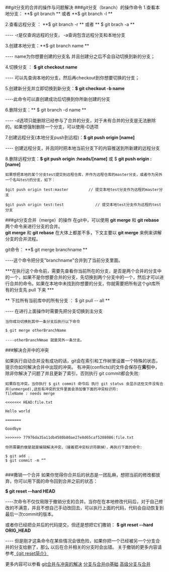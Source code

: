 ##git分支的合并的操作与问题解决
###git分支（branch）的操作命令
1.查看本地分支：   **$ git branch ** 或者 **$ git branch -l **

2.查看远程分支 ：  **$ git branch -r **	或者 ** $ git brach -a **
	
---- -r是仅查询远程的分支， -a查询包含远程分支和本地分支

3.创建本地分支：**$ git branch name **

---- name为你想要创建的分支名 并且创建分之后不会自动切换到新的分支；

4.切换分支 ： **$ git checkout name** 

---- 可以先查询本地的分支，然后再checkout到你想要切换的分支；
 
5.创建新分支并立即切换到新分支：**$ git checkout -b name**

----此命令可以直创建成功后切换到你所新创建的分支

6.删除分支：** $ git branch -d name ** 

---- -d选项只能删除已经参与了合并的分支，对于未有合并的分支是无法删除的。如果想强制删除一个分支，可以使用-D选项

7.创建远程分支(本地分支push到远程)：**$ git push origin [name]**

---- 创建远程分支，并且同时把本地当前分支下的内容推送到所新建的远程分支

8.删除远程分支：**$ git push origin :heads/[name]** 或 $ **git push origin :[name]** 


```
如果想把本地的某个分支test提交到远程仓库，并作为远程仓库的master分支，或者作为另外一个名叫test的分支，如下： 

$git push origin test:master         // 提交本地test分支作为远程的master分支

$git push origin test:test              // 提交本地test分支作为远程的test分支 
```

###git分支合并（merge）的操作
 在git中，可以使用 **git merge** 和 **git rebase** 两个命令来进行分支的合并。            
**git merge** 和 **git rebase** 在大体上都差不多，下文主要以 **git merge** 来例来讲解分支的合并流程。 
                                            
git命令： **$ git merge branchname **   

----这个命令把分支"branchname"合并到了当前分支里面。 
  
  ***在执行这个命令前，需要先查看你当前所在的分支，是否是两个合并的分支中的一个，如果不是你想要合并的分支，先切换到两个分支中的一个，然后才可以进行合并的命令。如果在本地中未找到你想要的分支，你就需要把所有这个git库所有的分支先 pull 下来 ***
  
 ** 下拉所有当前库中的所有分支 ： $ git pull -- all **
 
 ---- 在进行上面操作时需要先把分支切换到主分支
 
 ```
 当你成功切换到其中一条分支后执行以下命令
 
 $ git merge otherBranchName 
 
 ----otherBranchNmae 就是另外一条分支。
 
 ```
 
 
 
###解决合并中的冲突

如果执行自动合并没有成功的话，git会在索引和工作树里设置一个特殊的状态， 提示你如何解决合并中出现的冲突。
有冲突(conflicts)的文件会保存在**索引**中，除非你解决了问题了并且更新了索引，否则执行 git commit都会失败:

```
如果存在冲突，当你执行 $ git commit 命令后 执行 git status 会显示这些文件没有合并(unmerged),这些有冲突的文件里面会添加像下面的冲突标识符:
fileName : needs merge

<<<<<<< HEAD:file.txt

Hello world

=======

Goodbye

>>>>>>> 77976da35a11db4580b80ae27e8d65caf5208086:file.txt

你所需要的做是就是编辑解决冲突，（接着把冲突标识符删掉），再执行下面的命令:

$ git add .
$ git commit -m “”


```

###撒销一个合并
如果你觉得你合并后的状态是一团乱麻，想把当前的修改都放弃，你可以用下面的命令回到合并之前的状态：

**$ git reset --hard HEAD**

----次命令不仅仅局限于撤销分支的合并。当你在在本地修改代码后，对于自己修改的不满意，并且不想自己手动改回去，可以执行上面的代码，代码会自动恢复到最后一次commit的版本。

或者你已经把合并后的代码提交，但还是想把它们撒销：
**$ git reset --hard ORIG_HEAD**

---- 但是刚才这条命令在某些情况会很危险，如果你把一个已经被另一个分支合并的分支给删了，那么 以后在合并相关的分支时会出错。
关于撤销的更多内容请参考[《git reset简介》](http://hubingforever.blog.163.com/blog/static/1710405792012411094228/)


更多内容可以参看 
[git合并与冲突的解决](http://blog.csdn.net/hudashi/article/details/7668798)
[分支与合并@基础](http://gitbook.liuhui998.com/3_3.html)
[高级分支与合并](http://gitbook.liuhui998.com/5_3.html)

